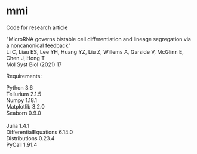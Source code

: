 # mmi
Code for research article 

"MicroRNA governs bistable cell differentiation and lineage segregation via a noncanonical feedback"<br>
Li C, Liau ES, Lee YH, Huang YZ, Liu Z, Willems A, Garside V, McGlinn E, Chen J, Hong T<br>
Mol Syst Biol (2021) 17


Requirements:

Python 3.6<br>
Tellurium 2.1.5<br>
Numpy 1.18.1<br>
Matplotlib 3.2.0<br>
Seaborn 0.9.0<br><br>
Julia 1.4.1<br>
DifferentialEquations 6.14.0<br>
Distributions 0.23.4<br>
PyCall 1.91.4<br>
